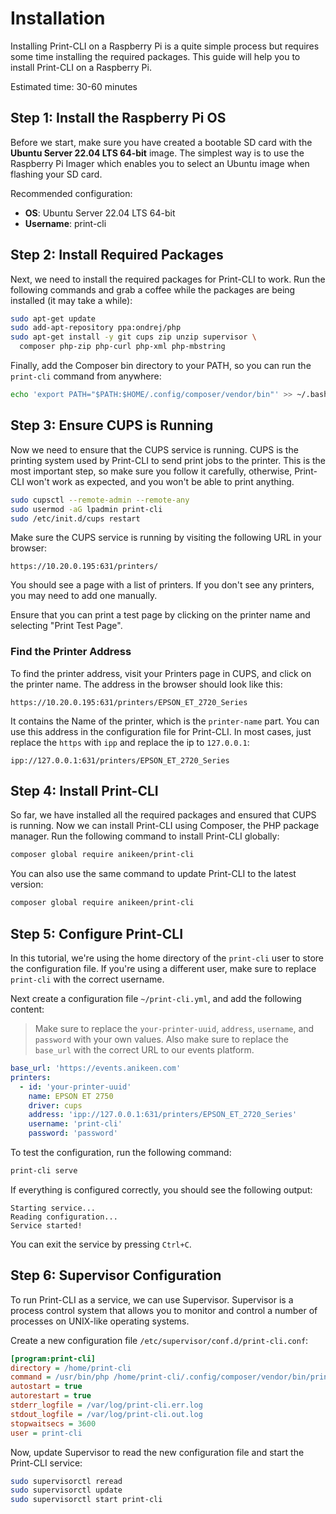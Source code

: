 # Installation

Installing Print-CLI on a Raspberry Pi is a quite simple process but requires some time installing the required
packages. This guide will help you to install Print-CLI on a Raspberry Pi.

Estimated time: 30-60 minutes

## Step 1: Install the Raspberry Pi OS

Before we start, make sure you have created a bootable SD card with the **Ubuntu Server 22.04 LTS 64-bit** image. The
simplest way is to use the Raspberry Pi Imager which enables you to select an Ubuntu image when flashing your SD card.

Recommended configuration:

- **OS**: Ubuntu Server 22.04 LTS 64-bit
- **Username**: print-cli

## Step 2: Install Required Packages

Next, we need to install the required packages for Print-CLI to work. Run the following commands and grab a coffee while
the packages are being installed (it may take a while):

```bash
sudo apt-get update
sudo add-apt-repository ppa:ondrej/php
sudo apt-get install -y git cups zip unzip supervisor \
  composer php-zip php-curl php-xml php-mbstring
```

Finally, add the Composer bin directory to your PATH, so you can run the `print-cli` command from anywhere:

```bash
echo 'export PATH="$PATH:$HOME/.config/composer/vendor/bin"' >> ~/.bashrc
```

## Step 3: Ensure CUPS is Running

Now we need to ensure that the CUPS service is running. CUPS is the printing system used by Print-CLI to send print jobs
to the printer. This is the most important step, so make sure you follow it carefully, otherwise, Print-CLI won't work
as expected, and you won't be able to print anything.

```bash
sudo cupsctl --remote-admin --remote-any
sudo usermod -aG lpadmin print-cli
sudo /etc/init.d/cups restart
```

Make sure the CUPS service is running by visiting the following URL in your browser:

```text
https://10.20.0.195:631/printers/
```

You should see a page with a list of printers. If you don't see any printers, you may need to add one manually.

Ensure that you can print a test page by clicking on the printer name and selecting "Print Test Page".

### Find the Printer Address

To find the printer address, visit your Printers page in CUPS, and click on the printer name. The address in the browser
should look like this:

```text
https://10.20.0.195:631/printers/EPSON_ET_2720_Series
```

It contains the Name of the printer, which is the `printer-name` part. You can use this address in the configuration
file for Print-CLI. In most cases, just replace the `https` with `ipp` and replace the ip to `127.0.0.1`:

```text
ipp://127.0.0.1:631/printers/EPSON_ET_2720_Series
```

## Step 4: Install Print-CLI

So far, we have installed all the required packages and ensured that CUPS is running. Now we can install Print-CLI using
Composer, the PHP package manager. Run the following command to install Print-CLI globally:

```bash
composer global require anikeen/print-cli
```

You can also use the same command to update Print-CLI to the latest version:

```bash
composer global require anikeen/print-cli
```

## Step 5: Configure Print-CLI

In this tutorial, we're using the home directory of the `print-cli` user to store the configuration file. If you're
using a different user, make sure to replace `print-cli` with the correct username.

Next create a configuration file `~/print-cli.yml`, and add the following content:

> Make sure to replace the `your-printer-uuid`, `address`, `username`, and `password` with your own
> values. Also make sure to replace the `base_url` with the correct URL to our events platform.

```yaml
base_url: 'https://events.anikeen.com'
printers:
  - id: 'your-printer-uuid'
    name: EPSON ET 2750
    driver: cups
    address: 'ipp://127.0.0.1:631/printers/EPSON_ET_2720_Series'
    username: 'print-cli'
    password: 'password'
```

To test the configuration, run the following command:

```bash
print-cli serve
```

If everything is configured correctly, you should see the following output:

```text
Starting service...
Reading configuration...
Service started!
```

You can exit the service by pressing `Ctrl+C`.

## Step 6: Supervisor Configuration

To run Print-CLI as a service, we can use Supervisor. Supervisor is a process control system that allows you to monitor
and control a number of processes on UNIX-like operating systems.

Create a new configuration file `/etc/supervisor/conf.d/print-cli.conf`:

```ini
[program:print-cli]
directory = /home/print-cli
command = /usr/bin/php /home/print-cli/.config/composer/vendor/bin/print-cli serve
autostart = true
autorestart = true
stderr_logfile = /var/log/print-cli.err.log
stdout_logfile = /var/log/print-cli.out.log
stopwaitsecs = 3600
user = print-cli
```

Now, update Supervisor to read the new configuration file and start the Print-CLI service:

```bash
sudo supervisorctl reread
sudo supervisorctl update
sudo supervisorctl start print-cli
```
